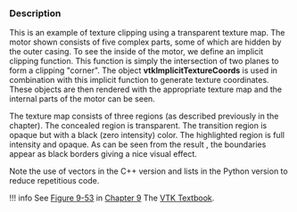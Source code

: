 ### Description
This is an example of texture clipping using a transparent texture map. The motor shown consists of five complex parts, some of which are hidden by the outer casing. To see the inside of the motor, we define an implicit clipping function. This function is simply the intersection of two planes to form a clipping "corner". The object **vtkImplicitTextureCoords** is used in combination with this implicit function to generate texture coordinates. These objects are then rendered with the appropriate texture map and the internal parts of the motor can be seen.

The texture map consists of three regions (as described previously in the chapter). The concealed region is transparent. The transition region is opaque but with a black (zero intensity) color. The highlighted region is full intensity and opaque. As can be seen from the result , the boundaries appear as black borders giving a nice visual effect.

Note the use of vectors in the C++ version and lists in the Python version to reduce repetitious code.

!!! info
    See [Figure 9-53](/VTKBook/09Chapter9/#Figure%209-53) in [Chapter 9](/VTKBook/09Chapter9) The [VTK Textbook](/VTKBook/01Chapter1).

